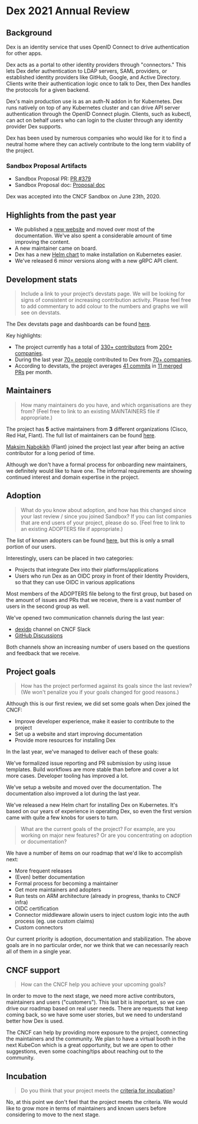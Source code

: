 # Dex 2021 Annual Review

## Background

Dex is an identity service that uses OpenID Connect to drive authentication for other apps.

Dex acts as a portal to other identity providers through "connectors." This lets Dex defer authentication to LDAP servers, SAML providers, or established identity providers like GitHub, Google, and Active Directory. Clients write their authentication logic once to talk to Dex, then Dex handles the protocols for a given backend.

Dex's main production use is as an auth-N addon in for Kubernetes. Dex runs natively on top of any Kubernetes cluster and can drive API server authentication through the OpenID Connect plugin. Clients, such as kubectl, can act on behalf users who can login to the cluster through any identity provider Dex supports.

Dex has been used by numerous companies who would like for it to find a neutral home where they can actively contribute to the long term viability of the project.

### Sandbox Proposal Artifacts

- Sandbox Proposal PR: [PR #379](https://github.com/cncf/toc/pull/379)
- Sandbox Proposal doc: [Proposal
  doc](https://github.com/cncf/toc/blob/main/proposals/dex.md)

Dex was accepted into the CNCF Sandbox on June 23th, 2020.

## Highlights from the past year

- We published a [new website](https://dexidp.io/) and moved over most of the documentation.
  We've also spent a considerable amount of time improving the content.
- A new maintainer came on board.
- Dex has a new [Helm chart](https://github.com/dexidp/helm-charts) to make installation on Kubernetes easier.
- We've released 6 minor versions along with a new gRPC API client.

## Development stats

> Include a link to your project’s devstats page. We will be looking for signs of consistent or increasing contribution activity.
> Please feel free to add commentary to add colour to the numbers and graphs we will see on devstats.

The Dex devstats page and dashboards can be found
[here](https://dex.devstats.cncf.io/d/8/dashboards?orgId=1&refresh=15m&search=open).

Key highlights:

- The project currently has a total of [330+ contributors](https://dex.devstats.cncf.io/d/22/prs-authors-table?orgId=1) from [200+ companies](https://dex.devstats.cncf.io/d/5/companies-table?orgId=1).
- During the last year [70+ people](https://dex.devstats.cncf.io/d/22/prs-authors-table?orgId=1&var-period_name=Last%20year&var-repogroup_name=All) contributed to Dex from [70+ companies](https://dex.devstats.cncf.io/d/5/companies-table?orgId=1&var-period_name=Last%20year&var-metric=contributions).
- According to devstats, the project averages [41 commits](https://dex.devstats.cncf.io/d/74/contributions-chart?orgId=1&var-period=m&var-metric=commits&var-repogroup_name=All&var-country_name=All&var-company_name=All&var-company=all&from=now-2y&to=now) in [11 merged PRs](https://dex.devstats.cncf.io/d/74/contributions-chart?orgId=1&var-period=m&var-metric=mergedprs&var-repogroup_name=All&var-country_name=All&var-company_name=All&var-company=all&from=now-2y&to=now) per month.

## Maintainers

> How many maintainers do you have, and which organisations are they from?
> (Feel free to link to an existing MAINTAINERS file if appropriate.)

The project has **5** active maintainers from **3** different organizations (Cisco, Red Hat, Flant).
The full list of maintainers can be found [here](https://github.com/dexidp/dex/blob/master/MAINTAINERS).

[Maksim Nabokikh](https://github.com/nabokihms) (Flant) joined the project last year after being an active contributor for a long period of time.

Although we don't have a formal process for onboarding new maintainers,
we definitely would like to have one.
The informal requirements are showing continued interest and domain expertise in the project.

## Adoption

> What do you know about adoption, and how has this changed since your last review / since you joined Sandbox?
> If you can list companies that are end users of your project, please do so.
> (Feel free to link to an existing ADOPTERS file if appropriate.)

The list of known adopters can be found [here](https://github.com/dexidp/dex/blob/master/ADOPTERS.md),
but this is only a small portion of our users.

Interestingly, users can be placed in two categories:

- Projects that integrate Dex into their platforms/applications
- Users who run Dex as an OIDC proxy in front of their Identity Providers, so that they can use OIDC in various applications

Most members of the ADOPTERS file belong to the first group,
but based on the amount of issues and PRs that we receive,
there is a vast number of users in the second group as well.

We've opened two communication channels during the last year:

- [dexidp](https://cloud-native.slack.com/archives/C01HF2G1R34) channel on CNCF Slack
- [GitHub Discussions](https://github.com/dexidp/dex/discussions)

Both channels show an increasing number of users based on the questions and feedback that we receive.

## Project goals

> How has the project performed against its goals since the last review?
> (We won't penalize you if your goals changed for good reasons.)

Although this is our first review, we did set some goals when Dex joined the CNCF:

- Improve developer experience, make it easier to contribute to the project
- Set up a website and start improving documentation
- Provide more resources for installing Dex

In the last year, we've managed to deliver each of these goals:

We've formalized issue reporting and PR submission by using issue templates.
Build workflows are more stable than before and cover a lot more cases.
Developer tooling has improved a lot.

We've setup a website and moved over the documentation.
The documentation also improved a lot during the last year.

We've released a new Helm chart for installing Dex on Kubernetes.
It's based on our years of experience in operating Dex,
so even the first version came with quite a few knobs for users to turn.

> What are the current goals of the project?
> For example, are you working on major new features?
> Or are you concentrating on adoption or documentation?

We have a number of items on our roadmap that we'd like to accomplish next:

- More frequent releases
- (Even) better documentation
- Formal process for becoming a maintainer
- Get more maintainers and adopters
- Run tests on ARM architecture (already in progress, thanks to CNCF infra)
- OIDC certification
- Connector middleware allowin users to inject custom logic into the auth process (eg. use custom claims)
- Custom connectors

Our current priority is adoption, documentation and stabilization.
The above goals are in no particular order, nor we think that we can necessarily reach all of them in a single year.

## CNCF support

> How can the CNCF help you achieve your upcoming goals?

In order to move to the next stage, we need more active contributors, maintainers and users ("customers").
This last bit is important, so we can drive our roadmap based on real user needs.
There are requests that keep coming back, so we have some user stories,
but we need to understand better how Dex is used.

The CNCF can help by providing more exposure to the project, connecting the maintainers and the community.
We plan to have a virtual booth in the next KubeCon which is a great opportunity,
but we are open to other suggestions, even some coaching/tips about reaching out to the community.

## Incubation

> Do you think that your project meets the [criteria for incubation](https://github.com/cncf/toc/blob/main/process/graduation_criteria.md#incubating-stage)?

No, at this point we don't feel that the project meets the criteria.
We would like to grow more in terms of maintainers and known users before considering to move to the next stage.
